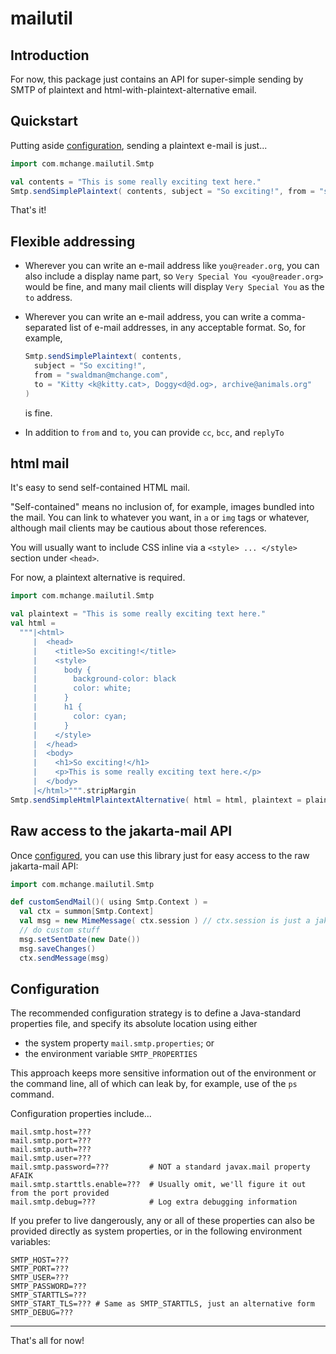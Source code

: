 # mailutil

## Introduction

For now, this package just contains an API for super-simple sending by SMTP of plaintext and 
html-with-plaintext-alternative email.

## Quickstart

Putting aside [configuration](#configuration), sending a plaintext e-mail is just...

```scala
import com.mchange.mailutil.Smtp

val contents = "This is some really exciting text here."
Smtp.sendSimplePlaintext( contents, subject = "So exciting!", from = "swaldman@mchange.com", to = "you@reader.org" )
```

That's it!

## Flexible addressing

* Wherever you can write an e-mail address like `you@reader.org`, you can also include a display name part, so
`Very Special You <you@reader.org>` would be fine, and many mail clients will display `Very Special You` as
the `to` address.

* Wherever you can write an e-mail address, you can write a comma-separated list of e-mail addresses, in
any acceptable format. So, for example,

  ```scala
  Smtp.sendSimplePlaintext( contents, 
    subject = "So exciting!", 
    from = "swaldman@mchange.com", 
    to = "Kitty <k@kitty.cat>, Doggy<d@d.og>, archive@animals.org" 
  )
  ```

  is fine.

* In addition to `from` and `to`, you can provide `cc`, `bcc`, and `replyTo`

## html mail

It's easy to send self-contained HTML mail.

"Self-contained" means no inclusion of, for example, images bundled into the mail.
You can link to whatever you want, in `a` or `img` tags or whatever, although mail clients
may be cautious about those references.

You will usually want to include CSS inline via a `<style> ... </style>` section under `<head>`.

For now, a plaintext alternative is required.

```scala
import com.mchange.mailutil.Smtp

val plaintext = "This is some really exciting text here."
val html =
  """|<html>
     |  <head>
     |    <title>So exciting!</title>
     |    <style>
     |      body {
     |        background-color: black
     |        color: white;
     |      }
     |      h1 {
     |        color: cyan;
     |      }
     |    </style>
     |  </head>
     |  <body>
     |    <h1>So exciting!</h1>
     |    <p>This is some really exciting text here.</p>
     |  </body>
     |</html>""".stripMargin
Smtp.sendSimpleHtmlPlaintextAlternative( html = html, plaintext = plaintext, subject = "So exciting!", from = "swaldman@mchange.com", to = "you@reader.org" )
```

## Raw access to the jakarta-mail API

Once [configured](#configuration), you can use this library just for easy access to the raw jakarta-mail API:

```scala
import com.mchange.mailutil.Smtp

def customSendMail()( using Smtp.Context ) =
  val ctx = summon[Smtp.Context]
  val msg = new MimeMessage( ctx.session ) // ctx.session is just a jakarta.mail.Session
  // do custom stuff
  msg.setSentDate(new Date())
  msg.saveChanges()
  ctx.sendMessage(msg)
```

## Configuration

The recommended configuration strategy is to define a Java-standard properties file,
and specify its absolute location using either

* the system property `mail.smtp.properties`; or
* the environment variable `SMTP_PROPERTIES`

This approach keeps more sensitive information out of the environment or the command
line, all of which can leak by, for example, use of the `ps` command.

Configuration properties include...

```plaintext
mail.smtp.host=???
mail.smtp.port=???
mail.smtp.auth=???
mail.smtp.user=???
mail.smtp.password=???         # NOT a standard javax.mail property AFAIK
mail.smtp.starttls.enable=???  # Usually omit, we'll figure it out from the port provided
mail.smtp.debug=???            # Log extra debugging information
```

If you prefer to live dangerously, any or all of these properties can also be provided
directly as system properties, or in the following environment variables:

```plaintext
SMTP_HOST=???
SMTP_PORT=???
SMTP_USER=???
SMTP_PASSWORD=???
SMTP_STARTTLS=???
SMTP_START_TLS=??? # Same as SMTP_STARTTLS, just an alternative form
SMTP_DEBUG=???
```

---

That's all for now!


